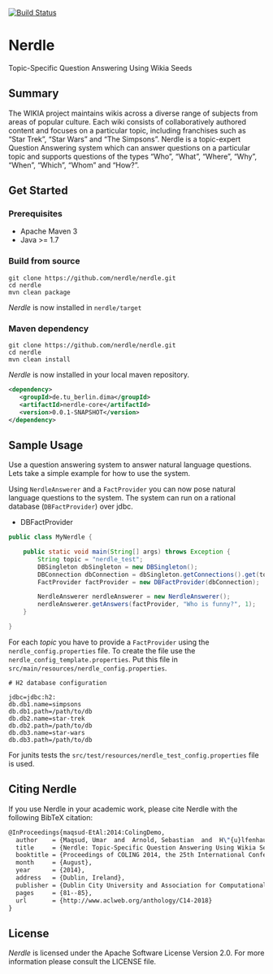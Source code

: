 [![Build Status](https://travis-ci.org/nerdle/nerdle.svg?branch=master)](https://travis-ci.org/nerdle/nerdle)

Nerdle
======

Topic-Specific Question Answering Using Wikia Seeds

## Summary

The WIKIA project maintains wikis across a diverse range of subjects from areas of popular culture. Each wiki consists of collaboratively authored content and focuses on a particular topic, including franchises such as “Star Trek”, “Star Wars” and “The Simpsons”. Nerdle is a topic-expert Question Answering system which can answer questions on a particular topic and supports questions of the types “Who”, “What”, “Where”, “Why”, “When”, “Which”, “Whom” and “How?”.

## Get Started

### Prerequisites

* Apache Maven 3
* Java >= 1.7

### Build from source
```
git clone https://github.com/nerdle/nerdle.git
cd nerdle
mvn clean package
```
_Nerdle_ is now installed in `nerdle/target`

### Maven dependency
```shell
git clone https://github.com/nerdle/nerdle.git
cd nerdle
mvn clean install
```
_Nerdle_ is now installed in your local maven repository.

```xml
<dependency>
   <groupId>de.tu_berlin.dima</groupId>
   <artifactId>nerdle-core</artifactId>
   <version>0.0.1-SNAPSHOT</version>
</dependency>
```

## Sample Usage

Use a question answering system to answer natural language questions. Lets take a simple example for how to use the system.

Using `NerdleAnswerer` and a `FactProvider` you can now pose natural language questions to the system. The system can run on a rational database (`DBFactProvider`) over jdbc.

* DBFactProvider

```java
public class MyNerdle {

    public static void main(String[] args) throws Exception {
        String topic = "nerdle_test";
        DBSingleton dbSingleton = new DBSingleton();
        DBConnection dbConnection = dbSingleton.getConnections().get(topic);
        FactProvider factProvider = new DBFactProvider(dbConnection);

        NerdleAnswerer nerdleAnswerer = new NerdleAnswerer();
        nerdleAnswerer.getAnswers(factProvider, "Who is funny?", 1);
    }

}
```

For each _topic_ you have to provide a `FactProvider` using the `nerdle_config.properties` file. To create the file use the `nerdle_config_template.properties`. Put this file in `src/main/resources/nerdle_config.properties`.

```data
# H2 database configuration

jdbc=jdbc:h2:
db.db1.name=simpsons
db.db1.path=/path/to/db
db.db2.name=star-trek
db.db2.path=/path/to/db
db.db3.name=star-wars
db.db3.path=/path/to/db
```

For junits tests the `src/test/resources/nerdle_test_config.properties` file is used.

## Citing Nerdle

If you use Nerdle in your academic work, please cite Nerdle with the following BibTeX citation:

```latex
@InProceedings{maqsud-EtAl:2014:ColingDemo,
  author    = {Maqsud, Umar  and  Arnold, Sebastian  and  H\"{u}lfenhaus, Michael  and  Akbik, Alan},
  title     = {Nerdle: Topic-Specific Question Answering Using Wikia Seeds},
  booktitle = {Proceedings of COLING 2014, the 25th International Conference on Computational Linguistics: System Demonstrations},
  month     = {August},
  year      = {2014},
  address   = {Dublin, Ireland},
  publisher = {Dublin City University and Association for Computational Linguistics},
  pages     = {81--85},
  url       = {http://www.aclweb.org/anthology/C14-2018}
}
```

## License

_Nerdle_ is licensed under the Apache Software License Version 2.0. For more
information please consult the LICENSE file.
